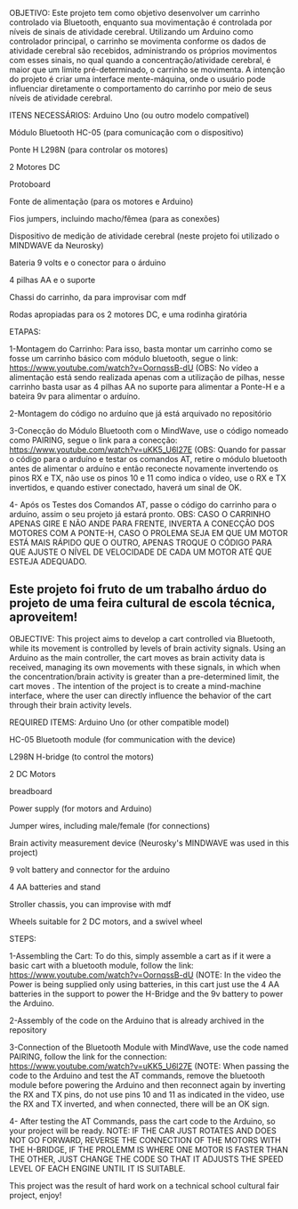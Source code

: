 OBJETIVO:
Este projeto tem como objetivo desenvolver um carrinho controlado via Bluetooth, enquanto sua movimentação é controlada por níveis de sinais de atividade cerebral. Utilizando um Arduino como controlador principal, o carrinho se movimenta conforme os dados de atividade cerebral são recebidos, administrando os próprios movimentos com esses sinais, no qual quando a concentração/atividade cerebral, é maior que um limite pré-determinado, o carrinho se movimenta. A intenção do projeto é criar uma interface mente-máquina, onde o usuário pode influenciar diretamente o comportamento do carrinho por meio de seus níveis de atividade cerebral.


ITENS NECESSÁRIOS:
Arduino Uno (ou outro modelo compatível)

Módulo Bluetooth HC-05 (para comunicação com o dispositivo)

Ponte H L298N (para controlar os motores)

2 Motores DC

Protoboard

Fonte de alimentação (para os motores e Arduino)

Fios jumpers, incluindo macho/fêmea (para as conexões)

Dispositivo de medição de atividade cerebral (neste projeto foi utilizado o MINDWAVE da Neurosky)

Bateria 9 volts e o conector para o árduino

4 pilhas AA e o suporte

Chassi do carrinho, da para improvisar com mdf

Rodas apropiadas para os 2 motores DC, e uma rodinha giratória


ETAPAS:

1-Montagem do Carrinho: Para isso, basta montar um carrinho como se fosse um carrinho básico com módulo bluetooth, segue o link: https://www.youtube.com/watch?v=OornqssB-dU (OBS: No vídeo a alimentação está sendo realizada apenas com a utilização de pilhas, nesse carrinho basta usar as 4 pilhas AA no suporte para alimentar a Ponte-H e a bateira 9v para alimentar o arduíno.

2-Montagem do código no arduíno que já está arquivado no repositório

3-Conecção do Módulo Bluetooth com o MindWave, use o código nomeado como PAIRING, segue o link para a conecção: https://www.youtube.com/watch?v=uKK5_U6l27E (OBS: Quando for passar o código para o arduíno e testar os comandos AT, retire o módulo bluetooth antes de alimentar o arduíno e então reconecte novamente invertendo os pinos RX e TX, não use os pinos 10 e 11 como indica o vídeo, use o RX e TX invertidos, e quando estiver conectado, haverá um sinal de OK.

4- Após os Testes dos Comandos AT, passe o código do carrinho para o arduíno, assim o seu projeto já estará pronto.
OBS: CASO O CARRINHO APENAS GIRE E NÃO ANDE PARA FRENTE, INVERTA A CONECÇÃO DOS MOTORES COM A PONTE-H, CASO O PROLEMA SEJA EM QUE UM MOTOR ESTÁ MAIS RÁPIDO QUE O OUTRO, APENAS TROQUE O CÓDIGO PARA QUE AJUSTE O NÍVEL DE VELOCIDADE DE CADA UM MOTOR ATÉ QUE ESTEJA ADEQUADO.


Este projeto foi fruto de um trabalho árduo do projeto de uma feira cultural de escola técnica, aproveitem!
------------------------------------------------------------------------------------------------------------------------------------------------------------------------------------------------------------------------------
OBJECTIVE:
This project aims to develop a cart controlled via Bluetooth, while its movement is controlled by levels of brain activity signals. Using an Arduino as the main controller, the cart moves as brain activity data is received, managing its own movements with these signals, in which when the concentration/brain activity is greater than a pre-determined limit, the cart moves . The intention of the project is to create a mind-machine interface, where the user can directly influence the behavior of the cart through their brain activity levels.


REQUIRED ITEMS:
Arduino Uno (or other compatible model)

HC-05 Bluetooth module (for communication with the device)

L298N H-bridge (to control the motors)

2 DC Motors

breadboard

Power supply (for motors and Arduino)

Jumper wires, including male/female (for connections)

Brain activity measurement device (Neurosky's MINDWAVE was used in this project)

9 volt battery and connector for the arduino

4 AA batteries and stand

Stroller chassis, you can improvise with mdf

Wheels suitable for 2 DC motors, and a swivel wheel


STEPS:

1-Assembling the Cart: To do this, simply assemble a cart as if it were a basic cart with a bluetooth module, follow the link: https://www.youtube.com/watch?v=OornqssB-dU (NOTE: In the video the Power is being supplied only using batteries, in this cart just use the 4 AA batteries in the support to power the H-Bridge and the 9v battery to power the Arduino.

2-Assembly of the code on the Arduino that is already archived in the repository

3-Connection of the Bluetooth Module with MindWave, use the code named PAIRING, follow the link for the connection: https://www.youtube.com/watch?v=uKK5_U6l27E (NOTE: When passing the code to the Arduino and test the AT commands, remove the bluetooth module before powering the Arduino and then reconnect again by inverting the RX and TX pins, do not use pins 10 and 11 as indicated in the video, use the RX and TX inverted, and when connected, there will be an OK sign.

4- After testing the AT Commands, pass the cart code to the Arduino, so your project will be ready.
NOTE: IF THE CAR JUST ROTATES AND DOES NOT GO FORWARD, REVERSE THE CONNECTION OF THE MOTORS WITH THE H-BRIDGE, IF THE PROLEMM IS WHERE ONE MOTOR IS FASTER THAN THE OTHER, JUST CHANGE THE CODE SO THAT IT ADJUSTS THE SPEED LEVEL OF EACH ENGINE UNTIL IT IS SUITABLE.


This project was the result of hard work on a technical school cultural fair project, enjoy!
